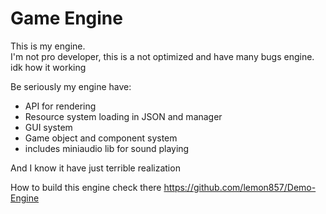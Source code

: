 # Game Engine
This is my engine.  
I'm not pro developer, this is a not optimized and have many bugs engine.  
idk how it working  

Be seriously my engine have:   
- API for rendering
- Resource system loading in JSON and manager
- GUI system
- Game object and component system
- includes miniaudio lib for sound playing

And I know it have just terrible realization   

How to build this engine check there
https://github.com/lemon857/Demo-Engine
